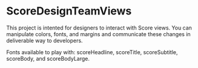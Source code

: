 # ScoreDesignTeamViews

This project is intented for designers to interact with Score views. You can manipulate colors, fonts, and margins and communicate these changes in deliverable way to developers.

Fonts available to play with: scoreHeadline, scoreTitle, scoreSubtitle, scoreBody, and scoreBodyLarge.
